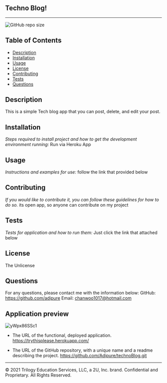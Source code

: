 ## Techno Blog!
  ---------------------------------------------------------
![GitHub repo size](https://img.shields.io/github/repo-size/adipure/technoBlog)
  ## Table of Contents
  - [Description](#description)
  - [Installation](#installation)
  - [Usage](#usage)
  - [License](#license)
  - [Contributing](#contributing)
  - [Tests](#tests)
  - [Questions](#questions)
  ## Description
  This is a simple Tech blog app that you can post, delete, and edit your post.
  ## Installation
  *Steps required to install project and how to get the development environment running:*
  Run via Heroku App
  ## Usage
  *Instructions and examples for use:*
  follow the link that provided below
  ## Contributing
  *If you would like to contribute it, you can follow these guidelines for how to do so.*
  its open app, so anyone can contribute on my project
  ## Tests
  *Tests for application and how to run them:*
  Just click the link that attached below
  ## License
  The Unlicense
  ## Questions
  For any questions, please contact me with the information below:
  GitHub: https://github.com/adipure
  Email: chanwoo1017@hotmail.com


## Application preview

![yWpx86SSc1](https://user-images.githubusercontent.com/88735341/149434365-bf5ebb0d-6713-4bf2-9385-db1cdccbd3b2.gif)


* The URL of the functional, deployed application.
https://trythisplease.herokuapp.com/

* The URL of the GitHub repository, with a unique name and a readme describing the project.
https://github.com/Adipure/technoBlog.git
---
© 2021 Trilogy Education Services, LLC, a 2U, Inc. brand. Confidential and Proprietary. All Rights Reserved.